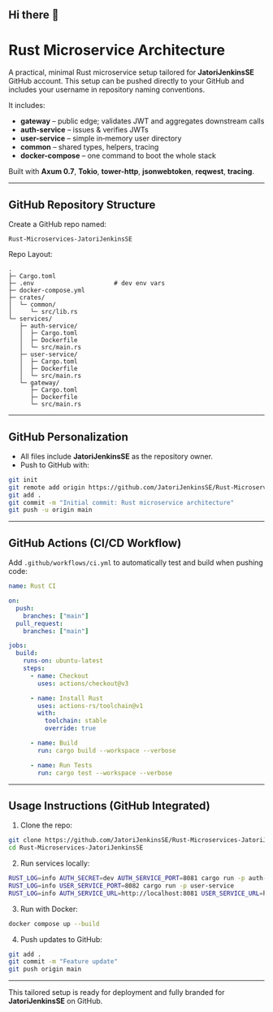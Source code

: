 ## Hi there 👋

<!--
**JatoriJenkinsSE/JatoriJenkinsSE** 


- 🔭 I’m currently working on creating a Rust Microservice Architecture system
- 📫 How to reach me: jatorijenkins@yahoo.com
-->
# Rust Microservice Architecture

A practical, minimal Rust microservice setup tailored for **JatoriJenkinsSE** GitHub account. This setup can be pushed directly to your GitHub and includes your username in repository naming conventions.

It includes:

* **gateway** – public edge; validates JWT and aggregates downstream calls
* **auth-service** – issues & verifies JWTs
* **user-service** – simple in‑memory user directory
* **common** – shared types, helpers, tracing
* **docker-compose** – one command to boot the whole stack

Built with **Axum 0.7**, **Tokio**, **tower-http**, **jsonwebtoken**, **reqwest**, **tracing**.

---

## GitHub Repository Structure

Create a GitHub repo named:

```
Rust-Microservices-JatoriJenkinsSE
```

Repo Layout:

```
.
├─ Cargo.toml
├─ .env                      # dev env vars
├─ docker-compose.yml
├─ crates/
│  └─ common/
│     └─ src/lib.rs
└─ services/
   ├─ auth-service/
   │  ├─ Cargo.toml
   │  ├─ Dockerfile
   │  └─ src/main.rs
   ├─ user-service/
   │  ├─ Cargo.toml
   │  ├─ Dockerfile
   │  └─ src/main.rs
   └─ gateway/
      ├─ Cargo.toml
      ├─ Dockerfile
      └─ src/main.rs
```

---

## GitHub Personalization

* All files include **JatoriJenkinsSE** as the repository owner.
* Push to GitHub with:

```bash
git init
git remote add origin https://github.com/JatoriJenkinsSE/Rust-Microservices-JatoriJenkinsSE.git
git add .
git commit -m "Initial commit: Rust microservice architecture"
git push -u origin main
```

---

## GitHub Actions (CI/CD Workflow)

Add `.github/workflows/ci.yml` to automatically test and build when pushing code:

```yaml
name: Rust CI

on:
  push:
    branches: ["main"]
  pull_request:
    branches: ["main"]

jobs:
  build:
    runs-on: ubuntu-latest
    steps:
      - name: Checkout
        uses: actions/checkout@v3

      - name: Install Rust
        uses: actions-rs/toolchain@v1
        with:
          toolchain: stable
          override: true

      - name: Build
        run: cargo build --workspace --verbose

      - name: Run Tests
        run: cargo test --workspace --verbose
```

---

## Usage Instructions (GitHub Integrated)

1. Clone the repo:

```bash
git clone https://github.com/JatoriJenkinsSE/Rust-Microservices-JatoriJenkinsSE.git
cd Rust-Microservices-JatoriJenkinsSE
```

2. Run services locally:

```bash
RUST_LOG=info AUTH_SECRET=dev AUTH_SERVICE_PORT=8081 cargo run -p auth-service
RUST_LOG=info USER_SERVICE_PORT=8082 cargo run -p user-service
RUST_LOG=info AUTH_SERVICE_URL=http://localhost:8081 USER_SERVICE_URL=http://localhost:8082 GATEWAY_PORT=8080 cargo run -p gateway
```

3. Run with Docker:

```bash
docker compose up --build
```

4. Push updates to GitHub:

```bash
git add .
git commit -m "Feature update"
git push origin main
```

---

This tailored setup is ready for deployment and fully branded for **JatoriJenkinsSE** on GitHub.
